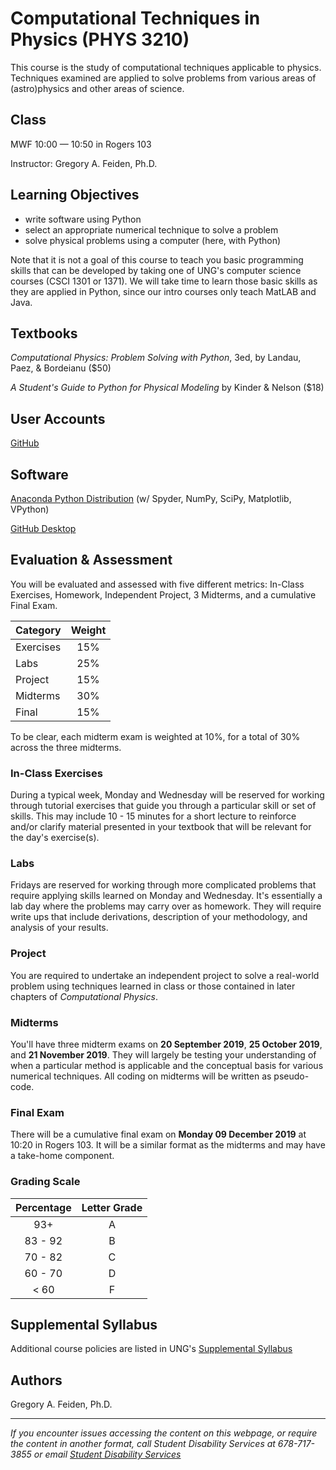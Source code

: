 # Computational Techniques in Physics (PHYS 3210)

This course is the study of computational techniques applicable to physics.
Techniques examined are applied to solve problems from various areas of (astro)physics
and other areas of science.

## Class
MWF 10:00 &mdash; 10:50 in Rogers 103

Instructor: Gregory A. Feiden, Ph.D.

## Learning Objectives
 - write software using Python
 - select an appropriate numerical technique to solve a problem
 - solve physical problems using a computer (here, with Python)

Note that it is not a goal of this course to teach you basic programming skills
that can be developed by taking one of UNG's computer science courses (CSCI 1301
or 1371). We will take time to learn those basic skills as they are applied in
Python, since our intro courses only teach MatLAB and Java.

## Textbooks
_Computational Physics: Problem Solving with Python_, 3ed, by Landau, Paez, &amp; Bordeianu ($50)

_A Student's Guide to Python for Physical Modeling_ by Kinder &amp; Nelson ($18)

## User Accounts
[GitHub](https://github.com)

## Software
[Anaconda Python Distribution](https://www.anaconda.com/distribution/) (w/ Spyder, NumPy, SciPy, Matplotlib, VPython)

[GitHub Desktop](https://desktop.github.com/)

## Evaluation &amp; Assessment
You will be evaluated and assessed with five different metrics: In-Class Exercises,
Homework, Independent Project, 3 Midterms, and a cumulative Final Exam.

 | Category  | Weight |
 |-----------|  :---: |
 | Exercises |  15%   |
 | Labs      |  25%   |
 | Project   |  15%   |
 | Midterms  |  30%   |
 | Final     |  15%   |

To be clear, each midterm exam is weighted at 10%, for a total of 30% across the
three midterms.

### In-Class Exercises
During a typical week, Monday and Wednesday will be reserved for working through
tutorial exercises that guide you through a particular skill or set of skills. This
may include 10 - 15 minutes for a short lecture to reinforce and/or clarify material
presented in your textbook that will be relevant for the day's exercise(s).

### Labs
Fridays are reserved for working through more complicated problems that require
applying skills learned on Monday and Wednesday. It's essentially a lab day where
the problems may carry over as homework. They will require write ups that include
derivations, description of your methodology, and analysis of your results.

### Project
You are required to undertake an independent project to solve a real-world problem
using techniques learned in class or those contained in later chapters of _Computational
Physics_.

### Midterms
You'll have three midterm exams on __20 September 2019__, __25 October 2019__, and
__21 November 2019__. They will largely be testing your understanding of when a
particular method is applicable and the conceptual basis for various numerical
techniques. All coding on midterms will be written as pseudo-code.

### Final Exam
There will be a cumulative final exam on __Monday 09 December 2019__ at 10:20 in
Rogers 103. It will be a similar format as the midterms and may have a take-home
component.

### Grading Scale
| Percentage | Letter Grade |
|   :---:    |     :---:    |
|    93+     |       A      |
|  83 - 92   |       B      |
|  70 - 82   |       C      |
|  60 - 70   |       D      |
|   < 60     |       F      |

## Supplemental Syllabus
Additional course policies are listed in UNG's
[Supplemental Syllabus](https://ung.edu/academic-affairs/policies-and-guidelines/supplemental-syllabus.php)

## Authors
Gregory A. Feiden, Ph.D.


---
_If you encounter issues accessing the content on this webpage, or require the
content in another format, call Student Disability Services at 678-717-3855 or
email [Student Disability Services](mailto:disability-dah@ung.edu)_
